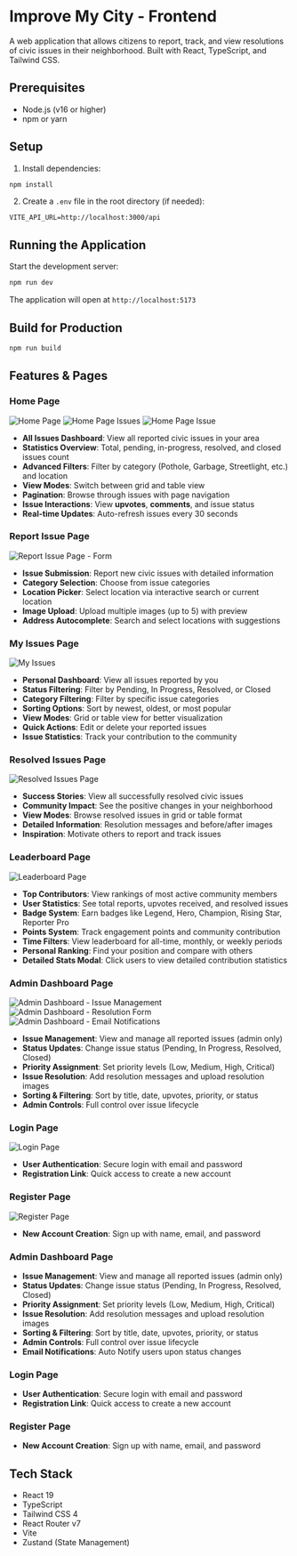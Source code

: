 # Improve My City - Frontend

A web application that allows citizens to report, track, and view resolutions of civic issues in their neighborhood. Built with React, TypeScript, and Tailwind CSS.

## Prerequisites

- Node.js (v16 or higher)
- npm or yarn

## Setup

1. Install dependencies:
```bash
npm install
```

2. Create a `.env` file in the root directory (if needed):
```env
VITE_API_URL=http://localhost:3000/api
```

## Running the Application

Start the development server:
```bash
npm run dev
```

The application will open at `http://localhost:5173`

## Build for Production

```bash
npm run build
```

## Features & Pages

### Home Page

![Home Page](./screenshots/home-page.png)
![Home Page Issues](./screenshots/home-page-2.png)
![Home Page Issue](./screenshots/home-page-issue.png)

- **All Issues Dashboard**: View all reported civic issues in your area
- **Statistics Overview**: Total, pending, in-progress, resolved, and closed issues count
- **Advanced Filters**: Filter by category (Pothole, Garbage, Streetlight, etc.) and location
- **View Modes**: Switch between grid and table view
- **Pagination**: Browse through issues with page navigation
- **Issue Interactions**: View **upvotes**, **comments**, and issue status
- **Real-time Updates**: Auto-refresh issues every 30 seconds

### Report Issue Page

![Report Issue Page - Form](./screenshots/report-issue.png)

- **Issue Submission**: Report new civic issues with detailed information
- **Category Selection**: Choose from issue categories
- **Location Picker**: Select location via interactive search or current location
- **Image Upload**: Upload multiple images (up to 5) with preview
- **Address Autocomplete**: Search and select locations with suggestions

### My Issues Page

![My Issues](./screenshots/my-issues.png)

- **Personal Dashboard**: View all issues reported by you
- **Status Filtering**: Filter by Pending, In Progress, Resolved, or Closed
- **Category Filtering**: Filter by specific issue categories
- **Sorting Options**: Sort by newest, oldest, or most popular
- **View Modes**: Grid or table view for better visualization
- **Quick Actions**: Edit or delete your reported issues
- **Issue Statistics**: Track your contribution to the community

### Resolved Issues Page

![Resolved Issues Page](./screenshots/resolved.png)

- **Success Stories**: View all successfully resolved civic issues
- **Community Impact**: See the positive changes in your neighborhood
- **View Modes**: Browse resolved issues in grid or table format
- **Detailed Information**: Resolution messages and before/after images
- **Inspiration**: Motivate others to report and track issues

### Leaderboard Page

![Leaderboard Page](./screenshots/leaderboard.png)

- **Top Contributors**: View rankings of most active community members
- **User Statistics**: See total reports, upvotes received, and resolved issues
- **Badge System**: Earn badges like Legend, Hero, Champion, Rising Star, Reporter Pro
- **Points System**: Track engagement points and community contribution
- **Time Filters**: View leaderboard for all-time, monthly, or weekly periods
- **Personal Ranking**: Find your position and compare with others
- **Detailed Stats Modal**: Click users to view detailed contribution statistics

### Admin Dashboard Page

![Admin Dashboard - Issue Management](./screenshots/admin-dashboard.png)
![Admin Dashboard - Resolution Form](./screenshots/admin-resolution.png)
![Admin Dashboard - Email Notifications](./screenshots/admin-email.png)

- **Issue Management**: View and manage all reported issues (admin only)
- **Status Updates**: Change issue status (Pending, In Progress, Resolved, Closed)
- **Priority Assignment**: Set priority levels (Low, Medium, High, Critical)
- **Issue Resolution**: Add resolution messages and upload resolution images
- **Sorting & Filtering**: Sort by title, date, upvotes, priority, or status
- **Admin Controls**: Full control over issue lifecycle

### Login Page

![Login Page](./screenshots/login.png)

- **User Authentication**: Secure login with email and password
- **Registration Link**: Quick access to create a new account

### Register Page

![Register Page](./screenshots/register.png)

- **New Account Creation**: Sign up with name, email, and password

### Admin Dashboard Page
- **Issue Management**: View and manage all reported issues (admin only)
- **Status Updates**: Change issue status (Pending, In Progress, Resolved, Closed)
- **Priority Assignment**: Set priority levels (Low, Medium, High, Critical)
- **Issue Resolution**: Add resolution messages and upload resolution images
- **Sorting & Filtering**: Sort by title, date, upvotes, priority, or status
- **Admin Controls**: Full control over issue lifecycle
- **Email Notifications**: Auto Notify users upon status changes

### Login Page
- **User Authentication**: Secure login with email and password
- **Registration Link**: Quick access to create a new account

### Register Page
- **New Account Creation**: Sign up with name, email, and password

## Tech Stack

- React 19
- TypeScript
- Tailwind CSS 4
- React Router v7
- Vite
- Zustand (State Management)

